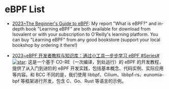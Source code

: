 # eBPF List

- [2023~The Beginner's Guide to eBPF](https://github.com/lizrice/ebpf-beginners): My report "What is eBPF?" and in-depth book "Learning eBPF" are both available for download from Isovalent or with your subscription to O'Reilly's learning platform. You can buy "Learning eBPF" from any good bookstore (support your local bookshop by ordering it there!)

- [2023~eBPF 开发者教程与知识库：通过小工具一步步学习 eBPF #Series# ![star](https://img.shields.io/github/stars/eunomia-bpf/bpf-developer-tutorial)](https://github.com/eunomia-bpf/bpf-developer-tutorial): 这是一个基于 CO-RE（一次编译，到处运行）的 eBPF 的开发教程，提供了从入门到进阶的 eBPF 开发实践，包括基本概念、代码实例、实际应用等内容。和 BCC 不同的是，我们使用 libbpf、Cilium、libbpf-rs、eunomia-bpf 等框架进行开发，包含 C、Go、Rust 等语言的示例。
